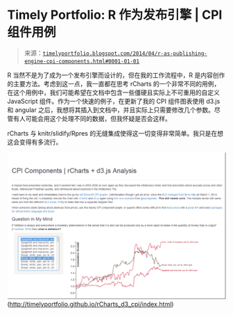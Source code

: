 <!--yml

分类：未分类

日期：2024-05-18 14:54:27

-->

# Timely Portfolio: R 作为发布引擎 | CPI 组件用例

> 来源：[`timelyportfolio.blogspot.com/2014/04/r-as-publishing-engine-cpi-components.html#0001-01-01`](http://timelyportfolio.blogspot.com/2014/04/r-as-publishing-engine-cpi-components.html#0001-01-01)

R 当然不是为了成为一个发布引擎而设计的，但在我的工作流程中，R 是内容创作的主要方法。考虑到这一点，我一直都在思考 rCharts 的一个非常不同的用例，在这个用例中，我们可能希望在文档中包含一些僵硬且实际上不可重用的自定义 JavaScript 组件。作为一个快速的例子，在更新了我的 CPI 组件图表使用 d3.js 和 angular 之后，我想将其插入到文档中，并且实际上只需要修改几个参数。尽管有人可能会用这个处理不同的数据，但我怀疑是否会这样。

rCharts 与 knitr/slidify/Rpres 的无缝集成使得这一切变得非常简单。我只是在想这会变得有多流行。

![image](img/52a444b6a2755a80ef09cf1650fcc643.png "image")(http://timelyportfolio.github.io/rCharts_d3_cpi/index.html)
